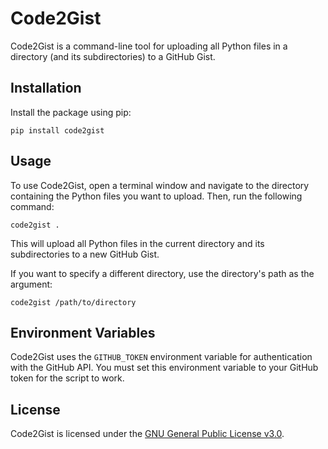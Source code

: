 # Code2Gist

Code2Gist is a command-line tool for uploading all Python files in a directory (and its subdirectories) to a GitHub Gist.

## Installation

Install the package using pip:

```
pip install code2gist
```

## Usage

To use Code2Gist, open a terminal window and navigate to the directory containing the Python files you want to upload. Then, run the following command:

```
code2gist .
```

This will upload all Python files in the current directory and its subdirectories to a new GitHub Gist.

If you want to specify a different directory, use the directory's path as the argument:

```
code2gist /path/to/directory
```

## Environment Variables

Code2Gist uses the `GITHUB_TOKEN` environment variable for authentication with the GitHub API. You must set this environment variable to your GitHub token for the script to work.

## License

Code2Gist is licensed under the [GNU General Public License v3.0](https://www.gnu.org/licenses/gpl-3.0.en.html).